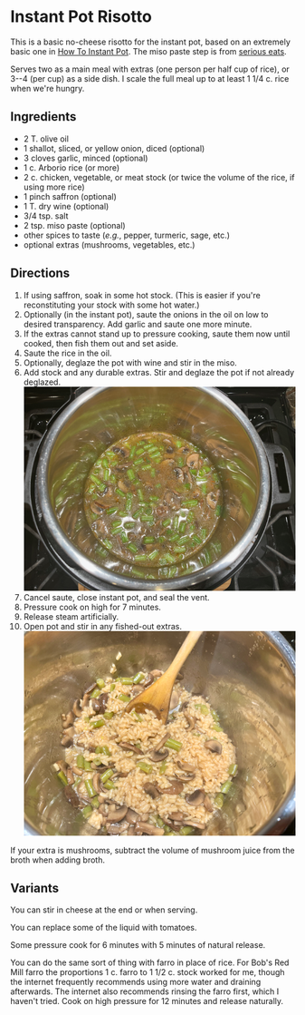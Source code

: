 # Instant Pot Risotto

This is a basic no-cheese risotto for the instant pot, based on an extremely basic one in [How To Instant Pot](https://amzn.to/3cwlXm2).  The miso paste step is from [serious eats](https://www.seriouseats.com/pressure-cooker-mushroom-risotto-recipe).

Serves two as a main meal with extras (one person per half cup of rice), or 3--4 (per cup) as a side dish.  I scale the full meal up to at least 1 1/4 c. rice when we're hungry.

## Ingredients

* 2 T. olive oil
* 1 shallot, sliced, or yellow onion, diced (optional)
* 3 cloves garlic, minced (optional)
* 1 c. Arborio rice (or more)
* 2 c. chicken, vegetable, or meat stock (or twice the volume of the rice, if using more rice)
* 1 pinch saffron (optional)
* 1 T. dry wine (optional)
* 3/4 tsp. salt
* 2 tsp. miso paste (optional)
* other spices to taste (*e.g.*, pepper, turmeric, sage, etc.)
* optional extras (mushrooms, vegetables, etc.)

## Directions

1. If using saffron, soak in some hot stock.  (This is easier if you're reconstituting your stock with some hot water.)
2. Optionally (in the instant pot), saute the onions in the oil on low to desired transparency.  Add garlic and saute one more minute.
3. If the extras cannot stand up to pressure cooking, saute them now until cooked, then fish them out and set aside.
3. Saute the rice in the oil.
4. Optionally, deglaze the pot with wine and stir in the miso.
4. Add stock and any durable extras.  Stir and deglaze the pot if not already deglazed.  ![deglazed](../images/ipRisotto_raw.png)
5. Cancel saute, close instant pot, and seal the vent.
6. Pressure cook on high for 7 minutes.
7. Release steam artificially.
8. Open pot and stir in any fished-out extras.  ![deglazed](../images/ipRisotto_cooked.png)

If your extra is mushrooms, subtract the volume of mushroom juice from the broth when adding broth.

## Variants

You can stir in cheese at the end or when serving.

You can replace some of the liquid with tomatoes.

Some pressure cook for 6 minutes with 5 minutes of natural release.

You can do the same sort of thing with farro in place of rice.  For Bob's Red Mill farro the proportions 1 c. farro to 1 1/2 c. stock worked for me, though the internet frequently recommends using more water and draining afterwards.  The internet also recommends rinsing the farro first, which I haven't tried.  Cook on high pressure for 12 minutes and release naturally.
